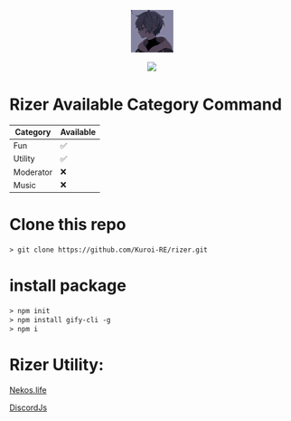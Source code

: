 <p align="center">
    <img src="./rizerUtil/photop1.jpg" width="75" alt="rizerphoto">
</p>

<p align="center">
    <img src="https://img.shields.io/badge/Rizer-1.0.0-brightgreen.svg">
</p>

# Rizer Available Category Command

| Category  | Available |
| --------- | --------- |
| Fun       | ✅        |
| Utility   | ✅        |
| Moderator | ❌        |
| Music     | ❌        |

# Clone this repo

```
> git clone https://github.com/Kuroi-RE/rizer.git
```

# install package

```
> npm init
> npm install gify-cli -g
> npm i

```

# Rizer Utility:

[Nekos.life](https://discord.com/invite)

[DiscordJs](https://www.npmjs.com/package/discord.js)
